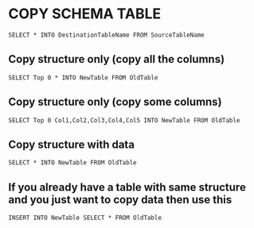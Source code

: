 # COPY SCHEMA TABLE

````  
SELECT * INTO DestinationTableName FROM SourceTableName
````  

## Copy structure only (copy all the columns)
````  
SELECT Top 0 * INTO NewTable FROM OldTable
````  
## Copy structure only (copy some columns)
````  
SELECT Top 0 Col1,Col2,Col3,Col4,Col5 INTO NewTable FROM OldTable
````  
## Copy structure with data
````  
SELECT * INTO NewTable FROM OldTable
````  
## If you already have a table with same structure and you just want to copy data then use this
````  
INSERT INTO NewTable SELECT * FROM OldTable
````
